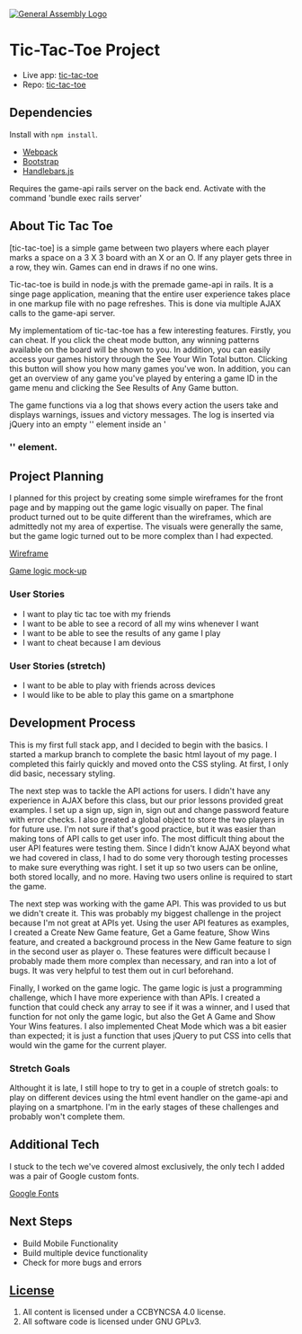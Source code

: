 [![General Assembly Logo](https://camo.githubusercontent.com/1a91b05b8f4d44b5bbfb83abac2b0996d8e26c92/687474703a2f2f692e696d6775722e636f6d2f6b6538555354712e706e67)](https://generalassemb.ly/education/web-development-immersive)

# Tic-Tac-Toe Project

 - Live app: [tic-tac-toe](https://jscohen.github.io/tic-tac-toe/)
 - Repo: [tic-tac-toe](https://github.com/jscohen/tic-tac-toe)

## Dependencies

Install with `npm install`.

-   [Webpack](https://webpack.github.io)
-   [Bootstrap](http://getbootstrap.com)
-   [Handlebars.js](http://handlebarsjs.com)

Requires the game-api rails server on the back end.
Activate with the command 'bundle exec rails server'

## About Tic Tac Toe

[tic-tac-toe] is a simple game between two players where each player marks a space on a 3 X 3 board with an X or an O.  If any player gets three in a row, they win.  Games can end in draws if no one wins.

Tic-tac-toe is build in node.js with the premade game-api in rails.  It is a singe page application, meaning that the entire user experience takes place in one markup file with no page refreshes.  This is done via multiple AJAX calls to the game-api server.

My implementatiom of tic-tac-toe has a few interesting features.  Firstly, you can cheat.  If you click the cheat mode button, any winning patterns available on the board will be shown to you.  In addition, you can easily access your games history through the See Your Win Total button.  Clicking this button will show you how many games you've won.  In addition, you can get an overview of any game you've played by entering a game ID in the game menu and clicking the See Results of Any Game button.

The game functions via a log that shows every action the users take and displays warnings, issues and victory messages.  The log is inserted via jQuery into an empty '<span>' element inside an '<h3>'' element.

## Project Planning

I planned for this project by creating some simple wireframes for the front page and by mapping out the game logic visually on paper.  The final product turned out to be quite different than the wireframes, which are admittedly not my area of expertise.  The visuals were generally the same, but the game logic turned out to be more complex than I had expected.

[Wireframe](http://i.imgur.com/vfEc5af.jpg)

[Game logic mock-up](http://i.imgur.com/NGiAYz8.jpg)

### User Stories

 - I want to play tic tac toe with my friends
 - I want to be able to see a record of all my wins whenever I want
 - I want to be able to see the results of any game I play
 - I want to cheat because I am devious

### User Stories (stretch)
 - I want to be able to play with friends across devices
 - I would like to be able to play this game on a smartphone

## Development Process

This is my first full stack app, and I decided to begin with the basics.  I started a markup branch to complete the basic html layout of my page.  I completed this fairly quickly and moved onto the CSS styling.  At first, I only did basic, necessary styling.

The next step was to tackle the API actions for users.  I didn't have any experience in AJAX before this class, but our prior lessons provided great examples.  I set up a sign up, sign in, sign out and change password feature with error checks.  I also greated a global object to store the two players in for future use.  I'm not sure if that's good practice, but it was easier than making tons of API calls to get user info.  The most difficult thing about the user API features were testing them.  Since I didn't know AJAX beyond what we had covered in class, I had to do some very thorough testing processes to make sure everything was right.  I set it up so two users can be online, both stored locally, and no more.  Having two users online is required to start the game.

The next step was working with the game API.  This was provided to us but we didn't create it.  This was probably my biggest challenge in the project because I'm not great at APIs yet.  Using the user API features as examples, I created a Create New Game feature, Get a Game feature, Show Wins feature, and created a background process in the New Game feature to sign in the second user as player o.  These features were difficult because I probably made them more complex than necessary, and ran into a lot of bugs.  It was very helpful to test them out in curl beforehand.

Finally, I worked on the game logic.  The game logic is just a programming challenge, which I have more experience with than APIs.  I created a function that could check any array to see if it was a winner, and I used that function for not only the game logic, but also the Get A Game and Show Your Wins features.  I also implemented Cheat Mode which was a bit easier than expected; it is just a function that uses jQuery to put CSS into cells that would win the game for the current player.

### Stretch Goals

Althought it is late, I still hope to try to get in a couple of stretch goals: to play on different devices using the html event handler on the game-api and playing on a smartphone.  I'm in the early stages of these challenges and probably won't complete them.

## Additional Tech

I stuck to the tech we've covered almost exclusively, the only tech I added was a pair of Google custom fonts.

[Google Fonts](https://fonts.google.com/)

## Next Steps

 - Build Mobile Functionality
 - Build multiple device functionality
 - Check for more bugs and errors

 ## [License](LICENSE)

 1.  All content is licensed under a CC­BY­NC­SA 4.0 license.
 2.  All software code is licensed under GNU GPLv3.
